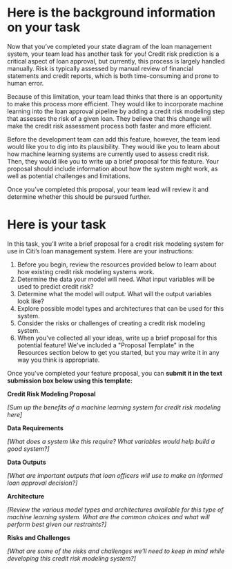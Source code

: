 # Here is the background information on your task
Now that you’ve completed your state diagram of the loan management system, your team lead has another task for you! Credit risk prediction is a critical aspect of loan approval, but currently, this process is largely handled manually. Risk is typically assessed by manual review of financial statements and credit reports, which is both time-consuming and prone to human error.

Because of this limitation, your team lead thinks that there is an opportunity to make this process more efficient. They would like to incorporate machine learning into the loan approval pipeline by adding a credit risk modeling step that assesses the risk of a given loan. They believe that this change will make the credit risk assessment process both faster and more efficient.

Before the development team can add this feature, however, the team lead would like you to dig into its plausibility. They would like you to learn about how machine learning systems are currently used to assess credit risk. Then, they would like you to write up a brief proposal for this feature. Your proposal should include information about how the system might work, as well as potential challenges and limitations.

Once you’ve completed this proposal, your team lead will review it and determine whether this should be pursued further.

# Here is your task
In this task, you’ll write a brief proposal for a credit risk modeling system for use in Citi’s loan management system. Here are your instructions:

1. Before you begin, review the resources provided below to learn about how existing credit risk modeling systems work.
2. Determine the data your model will need. What input variables will be used to predict credit risk?
3. Determine what the model will output. What will the output variables look like?
4. Explore possible model types and architectures that can be used for this system.
5. Consider the risks or challenges of creating a credit risk modeling system.
6. When you've collected all your ideas, write up a brief proposal for this potential feature! We've included a "Proposal Template" in the Resources section below to get you started, but you may write it in any way you think is appropriate.

Once you've completed your feature proposal, you can **submit it in the text submission box below using this template:**

**Credit Risk Modeling Proposal**

*[Sum up the benefits of a machine learning system for credit risk modeling here]*

**Data Requirements**

*[What does a system like this require? What variables would help build a good system?]*

**Data Outputs**

*[What are important outputs that loan officers will use to make an informed loan approval decision?]*

**Architecture**

*[Review the various model types and architectures available for this type of machine learning system. What are the common choices and what will perform best given our restraints?]*

**Risks and Challenges**

*[What are some of the risks and challenges we’ll need to keep in mind while developing this credit risk modeling system?]*
